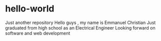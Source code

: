 # hello-world
Just another repository
Hello guys , my name is Emmanuel Christian
Just graduated from high school as an Electrical Engineer
Looking forward on software and web development

